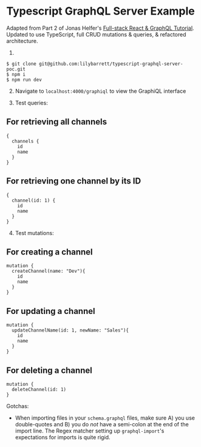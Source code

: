 # Typescript GraphQL Server Example

Adapted from Part 2 of Jonas Helfer's [Full-stack React & GraphQL Tutorial](https://dev-blog.apollodata.com/react-graphql-tutorial-part-2-server-99d0528c7928). Updated to use TypeScript, full CRUD mutations & queries, & refactored architecture.

1.
```
$ git clone git@github.com:lilybarrett/typescript-graphql-server-poc.git
$ npm i
$ npm run dev
```

2. Navigate to `localhost:4000/graphiql` to view the GraphiQL interface

3. Test queries:

## For retrieving all channels

```
{
  channels {
    id
    name
  }
}
```

## For retrieving one channel by its ID

```
{
  channel(id: 1) {
    id
    name
  }
}
```

4. Test mutations:

## For creating a channel

```
mutation {
  createChannel(name: "Dev"){
    id
    name
  }
}
```

## For updating a channel

```
mutation {
  updateChannelName(id: 1, newName: "Sales"){
    id
    name
  }
}
```

## For deleting a channel

```
mutation {
  deleteChannel(id: 1)
}
```

Gotchas:

* When importing files in your `schema.graphql` files, make sure A) you use double-quotes and B) you do _not_ have a semi-colon at the end of the import line. The Regex matcher setting up `graphql-import`'s expectations for imports is quite rigid.